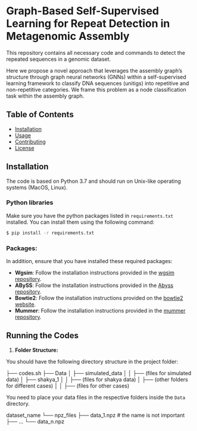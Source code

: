 # Graph-Based Self-Supervised Learning for Repeat Detection in Metagenomic Assembly

This repository contains all necessary code and commands to detect the repeated sequences in a genomic dataset.

Here we propose a novel approach that leverages the assembly graph’s structure through graph neural networks (GNNs) within a self-supervised
learning framework to classify DNA sequences (unitigs) into repetitive and non-repetitive categories.
We frame this problem as a node classification task within the assembly graph.

## Table of Contents
- [Installation](##installation)
- [Usage](#usage)
- [Contributing](#contributing)
- [License](#license)


## Installation

The code is based on Python 3.7 and should run on Unix-like operating systems (MacOS, Linux).

### Python libraries

Make sure you have the python packages listed in `requirements.txt` installed. You can install them using the following command:

```sh
$ pip install -r requirements.txt
```

### Packages:

In addition, ensure that you have installed these required packages:

- **Wgsim**: Follow the installation instructions provided in the [wgsim repository](https://github.com/lh3/wgsim).
- **ABySS**: Follow the installation instructions provided in the [Abyss repository](https://github.com/bcgsc/abyss).
- **Bowtie2**: Follow the installation instructions provided on the [bowtie2 website](http://bowtie-bio.sourceforge.net/bowtie2/index.shtml).
- **Mummer**: Follow the installation instructions provided in the [mummer repository](https://mummer4.github.io/).


## Running the Codes

1. **Folder Structure:**

You should have the following directory structure in the project folder:

├── codes.sh
├── Data
│ ├── simulated_data
│ │ ├── (files for simulated data)
│ ├── shakya_1
│ │ ├── (files for shakya data)
│ ├── (other folders for different cases)
│ │ ├── (files for other cases)


You need to place your data files in the respective folders inside the `Data` directory.



dataset_name
└── npz_files
    ├── data_1.npz  # the name is not important
    ├── ...
    └── data_n.npz







